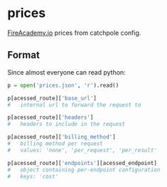 # prices

[FireAcademy.io](https://fireacademy.io) prices from catchpole config.

## Format

Since almost everyone can read python:

```python
p = open('prices.json', 'r').read()

p[acessed_route]['base_url']
#	internal url to forward the request to

p[acessed_route]['headers']
#	headers to include in the request

p[acessed_route]['billing_method']
#	billing method per request
#	values: 'none', 'per_request', 'per_result'

p[acessed_route]['endpoints'][acessed_endpoint]
#	object containing per-endpoint configuration
#	keys: 'cost'
```